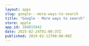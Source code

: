 ```yaml
---
layout: apps
slug: google---more-ways-to-search
title: "Google - More ways to search"
store: apple
app_id: 284815942
date: 2025-02-24T01:00:37Z
published: 2019-02-12T08:00:00Z
---
```

